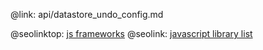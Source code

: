 @link: api/datastore_undo_config.md

@seolinktop: [js frameworks](https://webix.com)
@seolink: [javascript library list](https://webix.com/widget/list/)